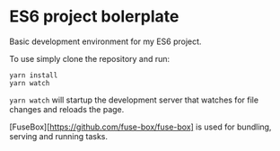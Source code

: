# ES6 project bolerplate

Basic development environment for my ES6 project.

To use simply clone the repository and run:
```
yarn install
yarn watch
```

`yarn watch` will startup the development server that watches for file changes and reloads the page.

[FuseBox][https://github.com/fuse-box/fuse-box] is used for bundling, serving and running tasks.